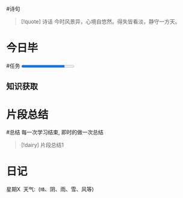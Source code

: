 #诗句 
> [!quote] 诗话
> 今时风景异，心境自悠然。得失皆看淡，静守一方天。

# 今日毕
#任务
<progress max=100 value=82></progress> 

## 知识获取

# 片段总结
#总结
	每一次学习结束, 即时的做一次总结

> [!dairy] 片段总结1

# 日记
星期X  天气:  (`晴`、阴、雨、雪、风等)

